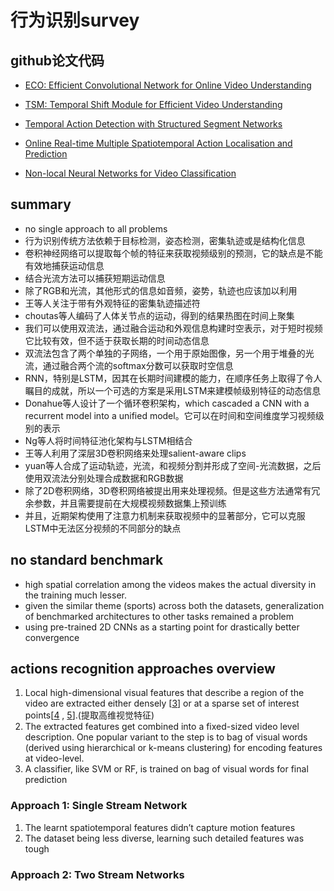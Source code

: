 # 行为识别survey

## github论文代码

- [ECO: Efficient Convolutional Network for Online Video Understanding](https://github.com/mzolfaghari/ECO-efficient-video-understanding)
- [TSM: Temporal Shift Module for Efficient Video Understanding](https://github.com/mit-han-lab/temporal-shift-module)

- [Temporal Action Detection with Structured Segment Networks](https://github.com/yjxiong/action-detection)
- [Online Real-time Multiple Spatiotemporal Action Localisation and Prediction](https://github.com/gurkirt/realtime-action-detection)
- [Non-local Neural Networks for Video Classification]()

## summary

- no single approach to all problems
- 行为识别传统方法依赖于目标检测，姿态检测，密集轨迹或是结构化信息
- 卷积神经网络可以提取每个帧的特征来获取视频级别的预测，它的缺点是不能有效地捕获运动信息
- 结合光流方法可以捕获短期运动信息
- 除了RGB和光流，其他形式的信息如音频，姿势，轨迹也应该加以利用
- 王等人关注于带有外观特征的密集轨迹描述符
- choutas等人编码了人体关节点的运动，得到的结果热图在时间上聚集
- 我们可以使用双流法，通过融合运动和外观信息构建时空表示，对于短时视频它比较有效，但不适于获取长期的时间动态信息
- 双流法包含了两个单独的子网络，一个用于原始图像，另一个用于堆叠的光流，通过融合两个流的softmax分数可以获取时空信息
- RNN，特别是LSTM，因其在长期时间建模的能力，在顺序任务上取得了令人瞩目的成就，所以一个可选的方案是采用LSTM来建模帧级别特征的动态信息
- Donahue等人设计了一个循环卷积架构，which cascaded a CNN with a recurrent model into a unified model。它可以在时间和空间维度学习视频级别的表示
- Ng等人将时间特征池化架构与LSTM相结合
- 王等人利用了深层3D卷积网络来处理salient-aware clips
- yuan等人合成了运动轨迹，光流，和视频分割并形成了空间-光流数据，之后使用双流法分别处理合成数据和RGB数据
- 除了2D卷积网络，3D卷积网络被提出用来处理视频。但是这些方法通常有冗余参数，并且需要提前在大规模视频数据集上预训练
- 并且，近期架构使用了注意力机制来获取视频中的显著部分，它可以克服LSTM中无法区分视频的不同部分的缺点


## no standard benchmark

- high spatial correlation among the videos makes the actual diversity in the training much lesser.
- given the similar theme (sports) across both the datasets, generalization of benchmarked architectures to other tasks remained a problem
- using pre-trained 2D CNNs as a starting point for drastically better convergence

## actions recognition approaches overview

1. Local high-dimensional visual features that describe a region of the video are extracted either densely [[3](https://blog.qure.ai/notes/deep-learning-for-videos-action-recognition-review#3)] or at a sparse set of interest points[[4](https://blog.qure.ai/notes/deep-learning-for-videos-action-recognition-review#4) , [5](https://blog.qure.ai/notes/deep-learning-for-videos-action-recognition-review#5)].(提取高维视觉特征)
2. The extracted features get combined into a fixed-sized video level description. One popular variant to the step is to bag of visual words (derived using hierarchical or k-means clustering) for encoding features at video-level.
3. A classifier, like SVM or RF, is trained on bag of visual words for final prediction

### Approach 1: Single Stream Network

1. The learnt spatiotemporal features didn’t capture motion features
2. The dataset being less diverse, learning such detailed features was tough

### Approach 2: Two Stream Networks

